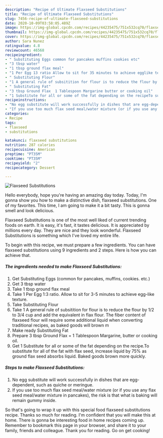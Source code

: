 ```yaml
---
description: "Recipe of Ultimate Flaxseed Substitutions"
title: "Recipe of Ultimate Flaxseed Substitutions"
slug: 7456-recipe-of-ultimate-flaxseed-substitutions
date: 2020-10-09T03:58:05.489Z
image: https://img-global.cpcdn.com/recipes/44235475/751x532cq70/flaxseed-substitutions-recipe-main-photo.jpg
thumbnail: https://img-global.cpcdn.com/recipes/44235475/751x532cq70/flaxseed-substitutions-recipe-main-photo.jpg
cover: https://img-global.cpcdn.com/recipes/44235475/751x532cq70/flaxseed-substitutions-recipe-main-photo.jpg
author: Sara Nunez
ratingvalue: 4.8
reviewcount: 46568
recipeingredient:
- " Substituting Eggs common for pancakes muffins cookies etc"
- "3 tbsp water"
- "1 tbsp ground flax meal"
- "1 Per Egg 13 ratio Allow to sit for 35 minutes to achieve egglike texture"
- " Substituting Flour"
- "1 A general rule of subsitition for flour is to reduce the flour by 12 to 34 cup and add the equivalent in flax flour The fiber content of flaxseed flour will require some additional liquid when converting traditional recipes as baked goods will brown m"
- " Substituting Fat"
- "3 tbsp Ground Flax  1 Tablespoon Margarine butter or cooking oil"
- "1 Substitute for all or some of the fat depending on the recipeTo substitute for all of the fat with flax seed increase liquid by 75 as ground flax seed absorbs liquid Baked goods brown more quickly"
recipeinstructions:
- "No egg substitute will work successfully in dishes that are egg-dependent, such as quiche or meringue."
- "If you use too much flax seed meal/water mixture (or if you use any flax seed meal/water mixture in pancakes), the risk is that what is baking will remain gummy inside."
categories:
- Recipe
tags:
- flaxseed
- substitutions

katakunci: flaxseed substitutions 
nutrition: 287 calories
recipecuisine: American
preptime: "PT35M"
cooktime: "PT35M"
recipeyield: "2"
recipecategory: Dessert

---
```



![Flaxseed Substitutions](https://img-global.cpcdn.com/recipes/44235475/751x532cq70/flaxseed-substitutions-recipe-main-photo.jpg)

Hello everybody, hope you're having an amazing day today. Today, I'm gonna show you how to make a distinctive dish, flaxseed substitutions. One of my favorites. This time, I am going to make it a bit tasty. This is gonna smell and look delicious.

Flaxseed Substitutions is one of the most well liked of current trending foods on earth. It is easy, it's fast, it tastes delicious. It is appreciated by millions every day. They are nice and they look wonderful. Flaxseed Substitutions is something which I've loved my entire life.




To begin with this recipe, we must prepare a few ingredients. You can have flaxseed substitutions using 9 ingredients and 2 steps. Here is how you can achieve that.

<!--inarticleads1-->

##### The ingredients needed to make Flaxseed Substitutions:

1. Get  Substituting Eggs (common for pancakes, muffins, cookies. etc.)
1. Get 3 tbsp water
1. Take 1 tbsp ground flax meal
1. Take 1 Per Egg 1:3 ratio. Allow to sit for 3-5 minutes to achieve egg-like texture.
1. Take  Substituting Flour
1. Take 1 A general rule of subsitition for flour is to reduce the flour by 1/2 to 3/4 cup and add the equivalent in flax flour. The fiber content of flaxseed flour will require some additional liquid when converting traditional recipes, as baked goods will brown m
1. Make ready  Substituting Fat
1. Prepare 3 tbsp Ground Flax = 1 Tablespoon Margarine, butter or cooking oil.
1. Get 1 Substitute for all or some of the fat depending on the recipe.To substitute for all of the fat with flax seed, increase liquid by 75% as ground flax seed absorbs liquid. Baked goods brown more quickly.




<!--inarticleads2-->

##### Steps to make Flaxseed Substitutions:

1. No egg substitute will work successfully in dishes that are egg-dependent, such as quiche or meringue.
1. If you use too much flax seed meal/water mixture (or if you use any flax seed meal/water mixture in pancakes), the risk is that what is baking will remain gummy inside.




So that's going to wrap it up with this special food flaxseed substitutions recipe. Thanks so much for reading. I'm confident that you will make this at home. There is gonna be interesting food in home recipes coming up. Remember to bookmark this page in your browser, and share it to your family, friends and colleague. Thank you for reading. Go on get cooking!
